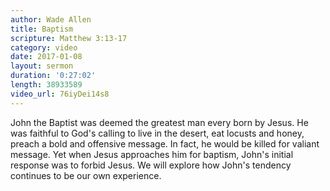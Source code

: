 ```yaml
---
author: Wade Allen
title: Baptism
scripture: Matthew 3:13-17
category: video
date: 2017-01-08
layout: sermon
duration: '0:27:02' 
length: 38933589
video_url: 76iyDei14s8
---
```


John the Baptist was deemed the greatest man every born by Jesus. He was faithful to God's calling to live in the desert, eat locusts and honey, preach a bold and offensive message. In fact, he would be killed for valiant message. Yet when Jesus approaches him for baptism, John's initial response was to forbid Jesus. We will explore how John's tendency continues to be our own experience.

